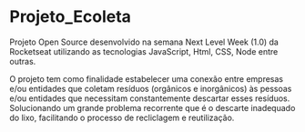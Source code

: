# Projeto_Ecoleta
Projeto Open Source desenvolvido na semana Next Level Week (1.0) da Rocketseat utilizando as tecnologias JavaScript, Html, CSS, Node entre outras.

O projeto tem como finalidade estabelecer uma conexão entre empresas e/ou entidades que coletam resíduos (orgânicos e inorgânicos) às pessoas e/ou entidades que necessitam constantemente descartar esses resíduos. Solucionando um grande problema recorrente que é o descarte inadequado do lixo, facilitando o processo de recliclagem e reutilização.
